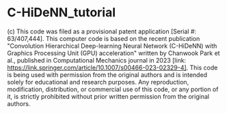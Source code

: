 # C-HiDeNN_tutorial

(c) This code was filed as a provisional patent application [Serial #: 63/407,444]. This computer code is based on the recent publication "Convolution Hierarchical Deep-learning Neural Network (C-HiDeNN) with Graphics Processing Unit (GPU) acceleration" written by Chanwook Park et al., published in Computational Mechanics journal in 2023 [link: https://link.springer.com/article/10.1007/s00466-023-02329-4]. This code is being used with permission from the original authors and is intended solely for educational and research purposes. Any reproduction, modification, distribution, or commercial use of this code, or any portion of it, is strictly prohibited without prior written permission from the original authors.
